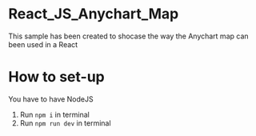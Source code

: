 # React_JS_Anychart_Map
This sample has been created to shocase the way the Anychart map can been used in a React

# How to set-up
You have to have NodeJS
1. Run `npm i` in terminal
2. Run `npm run dev` in terminal
